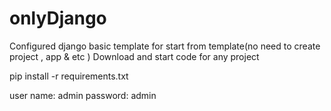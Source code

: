 # onlyDjango
Configured django basic template for start from template(no need to create project , app &amp; etc )
Download and start code for any project

pip install -r requirements.txt


user name: admin
password: admin

